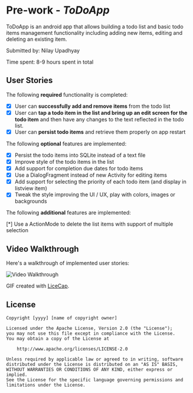 # Pre-work - *ToDoApp*

ToDoApp is an android app that allows building a todo list and basic todo items management functionality including adding new items, editing and deleting an existing item.

Submitted by: Nilay Upadhyay

Time spent: 8-9 hours spent in total

## User Stories

The following **required** functionality is completed:

- [X] User can **successfully add and remove items** from the todo list
- [X] User can **tap a todo item in the list and bring up an edit screen for the todo item** and then have any changes to the text reflected in the todo list.
- [X] User can **persist todo items** and retrieve them properly on app restart

The following **optional** features are implemented:

- [X] Persist the todo items into SQLite instead of a text file
- [X] Improve style of the todo items in the list 
- [X] Add support for completion due dates for todo items 
- [X] Use a DialogFragment instead of new Activity for editing items
- [X] Add support for selecting the priority of each todo item (and display in listview item)
- [X] Tweak the style improving the UI / UX, play with colors, images or backgrounds

The following **additional** features are implemented:

[*] Use a ActionMode to delete the list items with support of multiple selection

## Video Walkthrough

Here's a walkthrough of implemented user stories:

<img src='http://i.imgur.com/41zLKQH.gif' title='Video Walkthrough' width='' alt='Video Walkthrough' />

GIF created with [LiceCap](http://www.cockos.com/licecap/).



## License

    Copyright [yyyy] [name of copyright owner]

    Licensed under the Apache License, Version 2.0 (the "License");
    you may not use this file except in compliance with the License.
    You may obtain a copy of the License at

        http://www.apache.org/licenses/LICENSE-2.0

    Unless required by applicable law or agreed to in writing, software
    distributed under the License is distributed on an "AS IS" BASIS,
    WITHOUT WARRANTIES OR CONDITIONS OF ANY KIND, either express or implied.
    See the License for the specific language governing permissions and
    limitations under the License.
